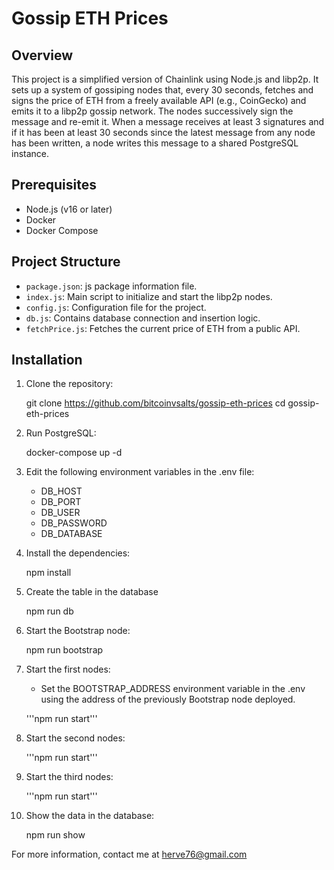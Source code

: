 # Gossip ETH Prices

## Overview

This project is a simplified version of Chainlink using Node.js and libp2p. It sets up a system of gossiping nodes that, every 30 seconds, fetches and signs the price of ETH from a freely available API (e.g., CoinGecko) and emits it to a libp2p gossip network. The nodes successively sign the message and re-emit it. When a message receives at least 3 signatures and if it has been at least 30 seconds since the latest message from any node has been written, a node writes this message to a shared PostgreSQL instance.

## Prerequisites

- Node.js (v16 or later)
- Docker
- Docker Compose

## Project Structure

- `package.json`: js package information file.
- `index.js`: Main script to initialize and start the libp2p nodes.
- `config.js`: Configuration file for the project.
- `db.js`: Contains database connection and insertion logic.
- `fetchPrice.js`: Fetches the current price of ETH from a public API.

## Installation

1. Clone the repository:

   git clone https://github.com/bitcoinvsalts/gossip-eth-prices
   cd gossip-eth-prices

2. Run PostgreSQL:

    docker-compose up -d

3. Edit the following environment variables in the .env file:

    - DB_HOST
    - DB_PORT
    - DB_USER
    - DB_PASSWORD
    - DB_DATABASE

4. Install the dependencies:

    npm install

5. Create the table in the database

   npm run db

6. Start the Bootstrap node:

    npm run bootstrap

7. Start the first nodes:

    - Set the BOOTSTRAP_ADDRESS environment variable in the .env using the address of the previously Bootstrap node deployed.

    '''npm run start'''

8. Start the second nodes:

    '''npm run start'''

9. Start the third nodes:

    '''npm run start'''

10. Show the data in the database:

    npm run show

For more information, contact me at herve76@gmail.com

